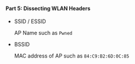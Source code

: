 #### Part 5: Dissecting WLAN Headers

* SSID / ESSID

	AP Name such as ```Pwned```

* BSSID

	MAC address of AP such as ```84:C9:B2:6D:0C:85```
